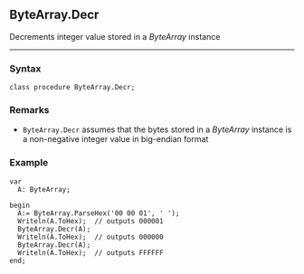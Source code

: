 ## ByteArray.Decr

Decrements integer value stored in a *ByteArray* instance

---

### Syntax
```delphi
class procedure ByteArray.Decr;
```

### Remarks

*   `ByteArray.Decr` assumes that the bytes stored in a *ByteArray* instance is a non-negative integer value in big-endian format

### Example
```delphi
var
  A: ByteArray;

begin
  A:= ByteArray.ParseHex('00 00 01', ' ');
  Writeln(A.ToHex);  // outputs 000001
  ByteArray.Decr(A);
  Writeln(A.ToHex);  // outputs 000000
  ByteArray.Decr(A);
  Writeln(A.ToHex);  // outputs FFFFFF
end;
```
